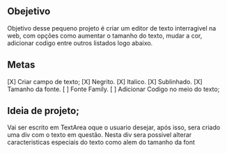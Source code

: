 ## Obejetivo
Objetivo desse pequeno projeto é criar um editor de texto interragivel na web, com opções como aumentar o tamanho do texto, mudar a cor, adicionar codigo entre outros listados logo abaixo.

## Metas
[X] Criar campo de texto;
[X] Negrito.
[X] Italico.
[X] Sublinhado.
[X] Tamanho da fonte.
[ ] Fonte Family.
[ ] Adicionar Codigo no meio do texto;

## Ideia de projeto;

Vai ser escrito em TextArea oque o usuario desejar, após isso, sera criado uma div com o texto em questão.
Nesta div sera possivel alterar caracteristicas especiais do texto como alem do tamanho da font